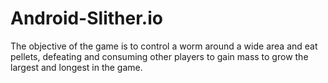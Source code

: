 # Android-Slither.io
The objective of the game is to control a worm around a wide area and eat pellets, defeating and consuming other players to gain mass to grow the largest and longest in the game.
